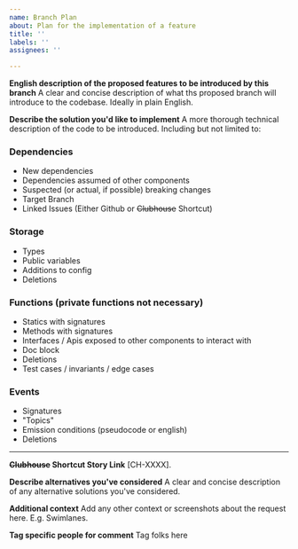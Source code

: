 ```yaml
---
name: Branch Plan
about: Plan for the implementation of a feature
title: ''
labels: ''
assignees: ''

---
```


**English description of the proposed features to be introduced by this branch**
A clear and concise description of what ths proposed branch will introduce to the codebase. Ideally in plain English.

**Describe the solution you'd like to implement**
A more thorough technical description of the code to be introduced. Including but not limited to:

### Dependencies

- New dependencies
- Dependencies assumed of other components
- Suspected (or actual, if possible) breaking changes
- Target Branch
- Linked Issues (Either Github or ~~Clubhouse~~ Shortcut)

### Storage

- Types
- Public variables
- Additions to config
- Deletions

### Functions (private functions not necessary)

- Statics with signatures
- Methods with signatures
- Interfaces / Apis exposed to other components to interact with
- Doc block
- Deletions
- Test cases / invariants / edge cases

### Events

- Signatures
- "Topics"
- Emission conditions (pseudocode or english)
- Deletions

---

**~~Clubhouse~~ Shortcut Story Link**
[CH-XXXX].

**Describe alternatives you've considered**
A clear and concise description of any alternative solutions you've considered.

**Additional context**
Add any other context or screenshots about the request here. E.g. Swimlanes.

**Tag specific people for comment**
Tag folks here
